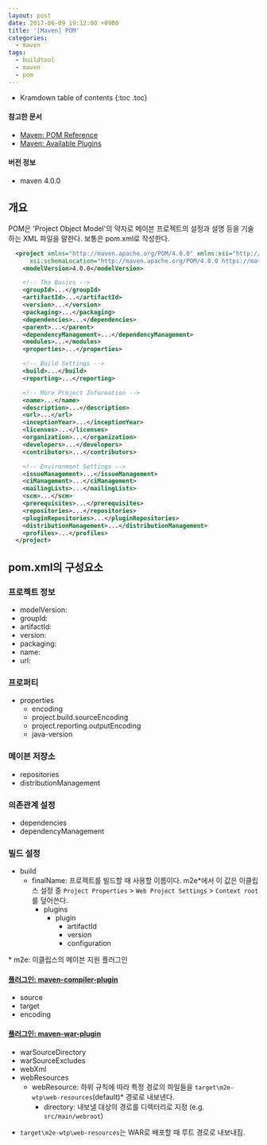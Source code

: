 ```yaml
---
layout: post
date: 2017-06-09 19:12:00 +0900
title: '[Maven] POM'
categories:
  - maven
tags:
  - buildtool
  - maven
  - pom
---
```


* Kramdown table of contents
{:toc .toc}

#### 참고한 문서

- [Maven: POM Reference](https://maven.apache.org/pom.html#What_is_the_POM)
- [Maven: Available Plugins](https://maven.apache.org/plugins/index.html)

#### 버전 정보

- maven 4.0.0

## 개요

POM은 'Project Object Model'의 약자로 메이븐 프로젝트의 설정과 설명 등을 기술하는 XML 파일을 말한다. 보통은 pom.xml로 작성한다.

```xml
  <project xmlns="http://maven.apache.org/POM/4.0.0" xmlns:xsi="http://www.w3.org/2001/XMLSchema-instance"
      xsi:schemaLocation="http://maven.apache.org/POM/4.0.0 https://maven.apache.org/xsd/maven-4.0.0.xsd">
    <modelVersion>4.0.0</modelVersion>

    <!-- The Basics -->
    <groupId>...</groupId>
    <artifactId>...</artifactId>
    <version>...</version>
    <packaging>...</packaging>
    <dependencies>...</dependencies>
    <parent>...</parent>
    <dependencyManagement>...</dependencyManagement>
    <modules>...</modules>
    <properties>...</properties>

    <!-- Build Settings -->
    <build>...</build>
    <reporting>...</reporting>

    <!-- More Project Information -->
    <name>...</name>
    <description>...</description>
    <url>...</url>
    <inceptionYear>...</inceptionYear>
    <licenses>...</licenses>
    <organization>...</organization>
    <developers>...</developers>
    <contributors>...</contributors>

    <!-- Environment Settings -->
    <issueManagement>...</issueManagement>
    <ciManagement>...</ciManagement>
    <mailingLists>...</mailingLists>
    <scm>...</scm>
    <prerequisites>...</prerequisites>
    <repositories>...</repositories>
    <pluginRepositories>...</pluginRepositories>
    <distributionManagement>...</distributionManagement>
    <profiles>...</profiles>
  </project>
```

## pom.xml의 구성요소

### 프로젝트 정보

- modelVersion:
- groupId:
- artifactId:
- version:
- packaging:
- name:
- url:

### 프로퍼티

- properties
  - encoding
  - project.build.sourceEncoding
  - project.reporting.outputEncoding
  - java-version

### 메이븐 저장소

- repositories
- distributionManagement

### 의존관계 설정

- dependencies
- dependencyManagement

### 빌드 설정

- build
  - finalName: 프로젝트를 빌드할 때 사용할 이름이다. m2e\*에서 이 값은 이클립스 설정 중 `Project Properties` > `Web Project Settings` > `Context root`를 덮어쓴다.
    - plugins
      - plugin
        - artifactId
        - version
        - configuration

\* m2e: 이클립스의 메이븐 지원 플러그인

#### [플러그인: maven-compiler-plugin](https://maven.apache.org/plugins/maven-compiler-plugin/)

- source
- target
- encoding

#### [플러그인: maven-war-plugin](https://maven.apache.org/plugins/maven-war-plugin/)

- warSourceDirectory
- warSourceExcludes
- webXml
- webResources
  - webResource: 하위 규칙에 따라 특정 경로의 파일들을 `target\m2e-wtp\web-resources`(default)* 경로로 내보낸다.
    - directory: 내보낼 대상의 경로를 디렉터리로 지정 (e.g. `src/main/webroot`)

* `target\m2e-wtp\web-resources`는 WAR로 배포할 때 루트 경로로 내보내짐.

